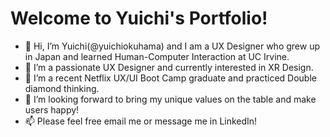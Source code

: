 # Welcome to Yuichi's Portfolio!
- 👋 Hi, I’m Yuichi(@yuichiokuhama) and I am a UX Designer who grew up in Japan and learned Human-Computer Interaction at UC Irvine.
- 👀 I’m a passionate UX Designer and currently interested in XR Design.
- 🌱 I’m a recent Netflix UX/UI Boot Camp graduate and practiced Double diamond thinking.
- 💞️ I’m looking forward to bring my unique values on the table and make users happy!
- 📫 Please feel free email me or message me in LinkedIn!
